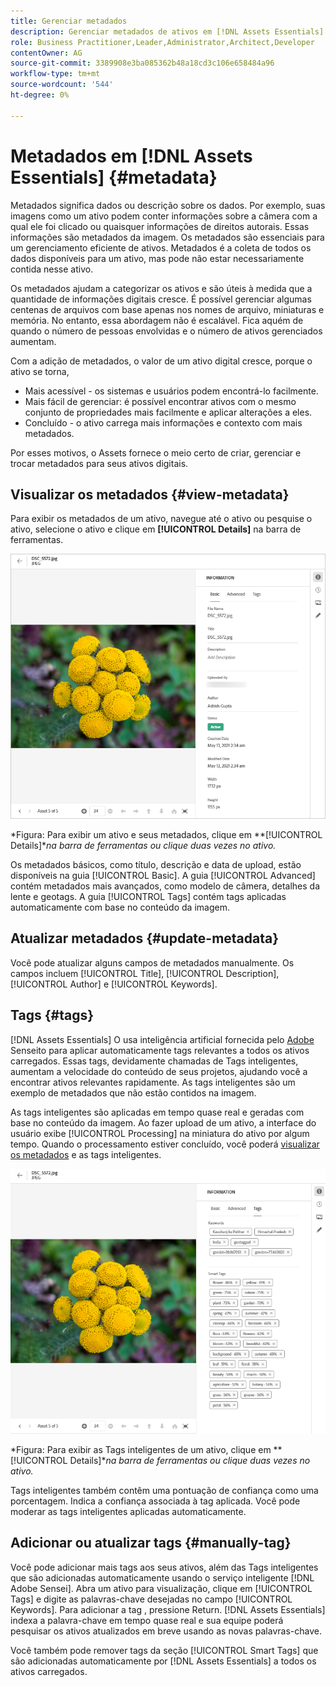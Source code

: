 ```yaml
---
title: Gerenciar metadados
description: Gerenciar metadados de ativos em [!DNL Assets Essentials]
role: Business Practitioner,Leader,Administrator,Architect,Developer
contentOwner: AG
source-git-commit: 3389908e3ba085362b48a18cd3c106e658484a96
workflow-type: tm+mt
source-wordcount: '544'
ht-degree: 0%

---
```



# Metadados em [!DNL Assets Essentials] {#metadata}

Metadados significa dados ou descrição sobre os dados. Por exemplo, suas imagens como um ativo podem conter informações sobre a câmera com a qual ele foi clicado ou quaisquer informações de direitos autorais. Essas informações são metadados da imagem. Os metadados são essenciais para um gerenciamento eficiente de ativos. Metadados é a coleta de todos os dados disponíveis para um ativo, mas pode não estar necessariamente contida nesse ativo.

Os metadados ajudam a categorizar os ativos e são úteis à medida que a quantidade de informações digitais cresce. É possível gerenciar algumas centenas de arquivos com base apenas nos nomes de arquivo, miniaturas e memória. No entanto, essa abordagem não é escalável. Fica aquém de quando o número de pessoas envolvidas e o número de ativos gerenciados aumentam.

Com a adição de metadados, o valor de um ativo digital cresce, porque o ativo se torna,

* Mais acessível - os sistemas e usuários podem encontrá-lo facilmente.
* Mais fácil de gerenciar: é possível encontrar ativos com o mesmo conjunto de propriedades mais facilmente e aplicar alterações a eles.
* Concluído - o ativo carrega mais informações e contexto com mais metadados.

Por esses motivos, o Assets fornece o meio certo de criar, gerenciar e trocar metadados para seus ativos digitais.

## Visualizar os metadados {#view-metadata}

Para exibir os metadados de um ativo, navegue até o ativo ou pesquise o ativo, selecione o ativo e clique em **[!UICONTROL Details]** na barra de ferramentas.

![Exibir metadados de um ativo](assets/metadata-view1.png)

*Figura: Para exibir um ativo e seus metadados, clique em **[!UICONTROL Details]**na barra de ferramentas ou clique duas vezes no ativo.*

Os metadados básicos, como título, descrição e data de upload, estão disponíveis na guia [!UICONTROL Basic]. A guia [!UICONTROL Advanced] contém metadados mais avançados, como modelo de câmera, detalhes da lente e geotags. A guia [!UICONTROL Tags] contém tags aplicadas automaticamente com base no conteúdo da imagem.

## Atualizar metadados {#update-metadata}

Você pode atualizar alguns campos de metadados manualmente. Os campos incluem [!UICONTROL Title], [!UICONTROL Description], [!UICONTROL Author] e [!UICONTROL Keywords].

## Tags {#tags}

[!DNL Assets Essentials] O usa inteligência artificial fornecida pelo  [Adobe ](https://www.adobe.com/br/sensei.html) Senseito para aplicar automaticamente tags relevantes a todos os ativos carregados. Essas tags, devidamente chamadas de Tags inteligentes, aumentam a velocidade do conteúdo de seus projetos, ajudando você a encontrar ativos relevantes rapidamente. As tags inteligentes são um exemplo de metadados que não estão contidos na imagem.

As tags inteligentes são aplicadas em tempo quase real e geradas com base no conteúdo da imagem. Ao fazer upload de um ativo, a interface do usuário exibe [!UICONTROL Processing] na miniatura do ativo por algum tempo. Quando o processamento estiver concluído, você poderá [visualizar os metadados](#view-metadata) e as tags inteligentes.

![Exibir tags inteligentes de um ativo](assets/metadata-view-tags.png)

*Figura: Para exibir as Tags inteligentes de um ativo, clique em **[!UICONTROL Details]**na barra de ferramentas ou clique duas vezes no ativo.*

Tags inteligentes também contêm uma pontuação de confiança como uma porcentagem. Indica a confiança associada à tag aplicada. Você pode moderar as tags inteligentes aplicadas automaticamente.

## Adicionar ou atualizar tags {#manually-tag}

Você pode adicionar mais tags aos seus ativos, além das Tags inteligentes que são adicionadas automaticamente usando o serviço inteligente [!DNL Adobe Sensei]. Abra um ativo para visualização, clique em [!UICONTROL Tags] e digite as palavras-chave desejadas no campo [!UICONTROL Keywords]. Para adicionar a tag , pressione Return. [!DNL Assets Essentials] indexa a palavra-chave em tempo quase real e sua equipe poderá pesquisar os ativos atualizados em breve usando as novas palavras-chave.

Você também pode remover tags da seção [!UICONTROL Smart Tags] que são adicionadas automaticamente por [!DNL Assets Essentials] a todos os ativos carregados.

<!-- TBD: Queries for PM and engg.

Can we edit the existing metadata in any form?

How to moderate smart tags?

Allow or deny list for smart tags?

What about Tags displayed just above Smart Tags in the UI?

Is there a detailed metadata tab. Where do the other details of an asset go?

How can one search based strictly on the metadata. Similar to AEM Assets GQL queries.
-->

<!-- TBD: Link to related articles if any.

>[!MORELIKETHIS]
>
>* [Search assets](search.md).
-->
